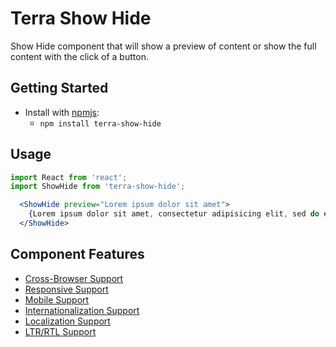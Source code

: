 # Terra Show Hide

Show Hide component that will show a preview of content or show the full content with the click of a button.

## Getting Started

- Install with [npmjs](https://www.npmjs.com):
  - `npm install terra-show-hide`

## Usage

```jsx
import React from 'react';
import ShowHide from 'terra-show-hide';

  <ShowHide preview="Lorem ipsum dolor sit amet">
    {Lorem ipsum dolor sit amet, consectetur adipisicing elit, sed do eiusmod tempor incididunt ut labore et dolore magna aliqua.}
  </ShowHide>
```

## Component Features

 * [Cross-Browser Support](https://engineering.cerner.com/terra-ui/#/getting-started/terra-ui/features)
 * [Responsive Support](https://engineering.cerner.com/terra-ui/#/getting-started/terra-ui/features)
 * [Mobile Support](https://engineering.cerner.com/terra-ui/#/getting-started/terra-ui/features)
 * [Internationalization Support](https://engineering.cerner.com/terra-ui/#/getting-started/terra-ui/features)
 * [Localization Support](https://engineering.cerner.com/terra-ui/#/getting-started/terra-ui/features)
 * [LTR/RTL Support](https://engineering.cerner.com/terra-ui/#/getting-started/terra-ui/features)

